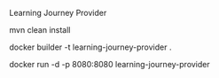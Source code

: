 Learning Journey Provider

mvn clean install

docker builder -t learning-journey-provider .

docker run -d -p 8080:8080 learning-journey-provider
